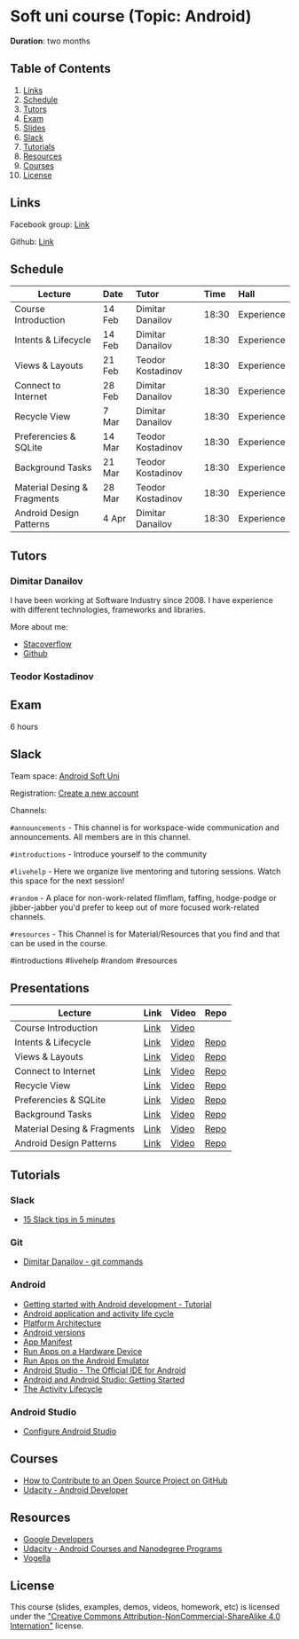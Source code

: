 # Soft uni course (Topic: Android)

__Duration__: two months

## Table of Contents

  1. [Links](#links)
  1. [Schedule](#schedule)
  1. [Tutors](#tutors)
  1. [Exam](#exam)
  1. [Slides](#slides)
  1. [Slack](#slack)
  1. [Tutorials](#tutorials)
  1. [Resources](#resources)
  1. [Courses](#courses)
  1. [License](#license)

## Links

Facebook group: [Link](https://www.facebook.com/groups/AndroidDevelopmentFebruary2018/)

Github: [Link](https://github.com/android-soft-uni)

## Schedule

| Lecture | Date | Tutor | Time | Hall |
|---------|:-----|:------|:-----|:-----|
| Course Introduction | 14 Feb | Dimitar Danailov | 18:30 | Experience | 
| Intents & Lifecycle | 14 Feb | Dimitar Danailov | 18:30 | Experience |
| Views & Layouts |  21 Feb | Teodor Kostadinov | 18:30 | Experience | 
| Connect to Internet |  28 Feb | Dimitar Danailov | 18:30 | Experience |
| Recycle View | 7 Mar | Dimitar Danailov | 18:30 | Experience |
| Preferencies & SQLite | 14 Mar | Teodor Kostadinov | 18:30 | Experience |
| Background Tasks | 21 Mar | Teodor Kostadinov | 18:30 | Experience | 
| Material Desing & Fragments | 28 Mar | Teodor Kostadinov | 18:30 | Experience |
| Android Design Patterns | 4 Apr | Dimitar Danailov | 18:30 | Experience |

## Tutors

### Dimitar Danailov

I have been working at Software Industry since 2008. 
I have experience with different technologies, frameworks and libraries.

More about me:
- [Stacoverflow](https://stackoverflow.com/users/609707/d-danailov)
- [Github](https://github.com/dimitardanailov)

### Teodor Kostadinov

## Exam

6 hours

## Slack

Team space: [Android Soft Uni](https://android-soft-uni.slack.com/)

Registration: [Create a new account](https://join.slack.com/t/android-soft-uni/shared_invite/enQtMzE0NTQwNTQyNjcyLWE2NjY5MzFlODYzYWU2ZmRmNDgxMDNjZDdhNmI1ZWMxOTdhYmE1ZjNkM2RhMTA4Y2VlYTBkNWUwNzExMDk1ODk)

Channels:

`#announcements` - This channel is for workspace-wide communication and announcements. All members are in this channel.

`#introductions` - Introduce yourself to the community

`#livehelp` - Here we organize live mentoring and tutoring sessions. Watch this space for the next session!

`#random` - A place for non-work-related flimflam, faffing, hodge-podge or jibber-jabber you'd prefer to keep out of more focused work-related channels.

`#resources` - This Channel is for Material/Resources that you find and that can be used in the course.

#introductions #livehelp #random  #resources 

## Presentations

| Lecture | Link | Video | Repo |
|---------|:-----|:------|:-----|
| Course Introduction | [Link](https://android-soft-uni.github.io/01-Course-Introduction/) | [Video]() | |
| Intents & Lifecycle | [Link](https://android-soft-uni.github.io/02-Intents-Lifecycle) | [Video]() | [Repo](https://github.com/android-soft-uni/02-Intents-Lifecycle-exercises) |
| Views & Layouts | [Link]() | [Video]() | [Repo]() |
| Connect to Internet | [Link]() | [Video]() | [Repo]() |
| Recycle View | [Link]() | [Video]() | [Repo]() |
| Preferencies & SQLite | [Link]() | [Video]() | [Repo]() |
| Background Tasks | [Link]() | [Video]() | [Repo]() |
| Material Desing & Fragments | [Link]() | [Video]() | [Repo]() |
| Android Design Patterns | [Link]() | [Video]() | [Repo]() |

## Tutorials

### Slack
- [15 Slack tips in 5 minutes](https://www.youtube.com/watch?v=gvJAcElFMUU)

### Git
- [Dimitar Danailov - git commands](https://gist.github.com/dimitardanailov/6e401c1aff0a08f2a77c496ebe07fb3c)

### Android
- [Getting started with Android development - Tutorial](http://www.vogella.com/tutorials/Android/article.html)
- [Android application and activity life cycle](http://www.vogella.com/tutorials/AndroidLifeCycle/article.html)
- [Platform Architecture](https://developer.android.com/guide/platform/index.html)
- [Android versions](https://www.android.com/history)
- [App Manifest](https://developer.android.com/guide/topics/manifest/manifest-intro.html)
- [Run Apps on a Hardware Device](https://developer.android.com/studio/run/device.html#setting-up)
- [Run Apps on the Android Emulator](https://developer.android.com/studio/run/emulator.html)
- [Android Studio - The Official IDE for Android](https://developer.android.com/studio/index.html)
- [Android and Android Studio: Getting Started](https://www.youtube.com/watch?v=Z98hXV9GmzY)
- [The Activity Lifecycle](https://developer.android.com/guide/components/activities/activity-lifecycle.html)

### Android Studio

- [Configure Android Studio](https://developer.android.com/studio/intro/studio-config.html)


## Courses
- [How to Contribute to an Open Source Project on GitHub](https://egghead.io/courses/how-to-contribute-to-an-open-source-project-on-github)
- [Udacity - Android Developer](https://eu.udacity.com/course/android-developer-nanodegree-by-google--nd801)

## Resources

- [Google Developers](https://www.youtube.com/user/GoogleDevelopers)
- [Udacity - Android Courses and Nanodegree Programs](https://eu.udacity.com/courses/android)
- [Vogella](http://www.vogella.com/)

## License

This course (slides, examples, demos, videos, homework, etc) is licensed under the 
["Creative Commons Attribution-NonCommercial-ShareAlike 4.0 Internation"](https://creativecommons.org/licenses/by-nc-sa/4.0") license. 
